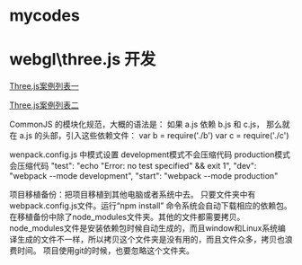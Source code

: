# mycodes
# webgl\three.js 开发

[Three.js案例列表一](https://scqilin.github.io/mycodes/threejs/threejs.html)  

[Three.js案例列表二](https://scqilin.github.io/mycodes/threejs02/example01.html)


 CommonJS 的模块化规范，大概的语法是： 如果 a.js 依赖 b.js 和 c.js， 那么就在 a.js 的头部，引入这些依赖文件：
var b = require('./b')
var c = require('./c')

wenpack.config.js 中模式设置
development模式不会压缩代码  production模式会压缩代码 
"test": "echo \"Error: no test specified\" && exit 1",
"dev": "webpack --mode development",
"start": "webpack --mode production"

项目移植备份：把项目移植到其他电脑或者系统中去。
只要文件夹中有webpack.config.js文件。运行“npm install” 命令系统会自动下载相应的依赖包。
在移植备份中除了node_modules文件夹。其他的文件都需要拷贝。
node_modules文件是安装依赖包时候自动生成的，而且window和Linux系统编译生成的文件不一样，所以拷贝这个文件夹是没有用的，而且文件众多，拷贝也浪费时间。
项目使用git的时候，也要忽略这个文件夹。
